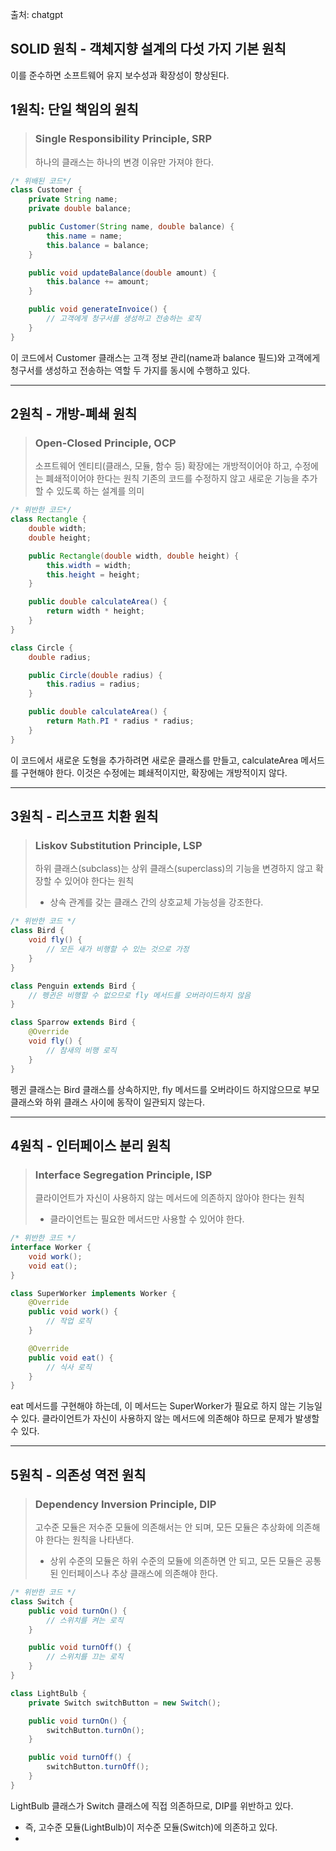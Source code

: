 출처: chatgpt

## SOLID 원칙 - 객체지향 설계의 다섯 가지 기본 원칙
이를 준수하면 소프트웨어 유지 보수성과 확장성이 향상된다. 

## 1원칙: 단일 책임의 원칙 

> ### Single Responsibility Principle, SRP
> 하나의 클래스는 하나의 변경 이유만 가져야 한다. 

```java
/* 위배된 코드*/
class Customer {
    private String name;
    private double balance;

    public Customer(String name, double balance) {
        this.name = name;
        this.balance = balance;
    }

    public void updateBalance(double amount) {
        this.balance += amount;
    }

    public void generateInvoice() {
        // 고객에게 청구서를 생성하고 전송하는 로직
    }
}
```

이 코드에서 Customer 클래스는 고객 정보 관리(name과 balance 필드)와 
고객에게 청구서를 생성하고 전송하는 역할 두 가지를 동시에 수행하고 있다. 

---
## 2원칙 - 개방-폐쇄 원칙

> ### Open-Closed Principle, OCP
> 소프트웨어 엔티티(클래스, 모듈, 함수 등) 확장에는 개방적이어야 하고, 수정에는 폐쇄적이어야 한다는 원칙
> 기존의 코드를 수정하지 않고 새로운 기능을 추가할 수 있도록 하는 설계를 의미

```java
/* 위반한 코드*/
class Rectangle {
    double width;
    double height;

    public Rectangle(double width, double height) {
        this.width = width;
        this.height = height;
    }

    public double calculateArea() {
        return width * height;
    }
}

class Circle {
    double radius;

    public Circle(double radius) {
        this.radius = radius;
    }

    public double calculateArea() {
        return Math.PI * radius * radius;
    }
}
```
이 코드에서 새로운 도형을 추가하려면 새로운 클래스를 만들고, calculateArea 메서드를 구현해야 한다. 
이것은 수정에는 폐쇄적이지만, 확장에는 개방적이지 않다. 

---
## 3원칙 - 리스코프 치환 원칙
> ### Liskov Substitution Principle, LSP
> 하위 클래스(subclass)는 상위 클래스(superclass)의 기능을 변경하지 않고 확장할 수 있어야 한다는 원칙
> - 상속 관계를 갖는 클래스 간의 상호교체 가능성을 강조한다. 

```java
/* 위반한 코드 */
class Bird {
    void fly() {
        // 모든 새가 비행할 수 있는 것으로 가정
    }
}

class Penguin extends Bird {
    // 펭귄은 비행할 수 없으므로 fly 메서드를 오버라이드하지 않음
}

class Sparrow extends Bird {
    @Override
    void fly() {
        // 참새의 비행 로직
    }
}

```
펭귄 클래스는 Bird 클래스를 상속하지만, fly 메서드를 오버라이드 하지않으므로 
부모 클래스와 하위 클래스 사이에 동작이 일관되지 않는다. 

---
## 4원칙 - 인터페이스 분리 원칙
> ### Interface Segregation Principle, ISP
> 클라이언트가 자신이 사용하지 않는 메서드에 의존하지 않아야 한다는 원칙
> - 클라이언트는 필요한 메서드만 사용할 수 있어야 한다.

```java
/* 위반한 코드 */
interface Worker {
    void work();
    void eat();
}

class SuperWorker implements Worker {
    @Override
    public void work() {
        // 작업 로직
    }

    @Override
    public void eat() {
        // 식사 로직
    }
}
```
eat 메서드를 구현해야 하는데, 이 메서드는 SuperWorker가 필요로 하지 않는 기능일 수 있다. 
클라이언트가 자신이 사용하지 않는 메서드에 의존해야 하므로 문제가 발생할 수 있다.

---
## 5원칙 - 의존성 역전 원칙
> ### Dependency Inversion Principle, DIP
> 고수준 모듈은 저수준 모듈에 의존해서는 안 되며, 모든 모듈은 추상화에 의존해야 한다는 원칙을 나타낸다. 
> - 상위 수준의 모듈은 하위 수준의 모듈에 의존하면 안 되고, 모든 모듈은 공통된 인터페이스나 추상 클래스에 의존해야 한다. 

```java
/* 위반한 코드 */
class Switch {
    public void turnOn() {
        // 스위치를 켜는 로직
    }

    public void turnOff() {
        // 스위치를 끄는 로직
    }
}

class LightBulb {
    private Switch switchButton = new Switch();

    public void turnOn() {
        switchButton.turnOn();
    }

    public void turnOff() {
        switchButton.turnOff();
    }
}

```
LightBulb 클래스가 Switch 클래스에 직접 의존하므로, DIP를 위반하고 있다.
- 즉, 고수준 모듈(LightBulb)이 저수준 모듈(Switch)에 의존하고 있다.
- 